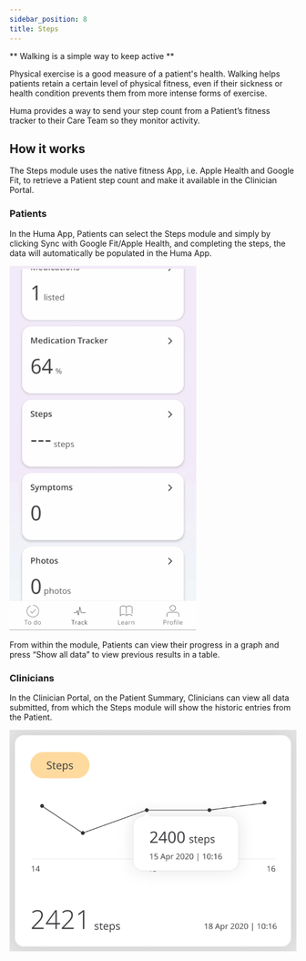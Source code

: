 ```yaml
---
sidebar_position: 8
title: Steps 
---
```


** Walking is a simple way to keep active **

Physical exercise is a good measure of a patient's health. Walking helps patients retain a certain level of physical fitness, even if their sickness or health condition prevents them from more intense forms of exercise.

Huma provides a way to send your step count from a Patient’s fitness tracker to their Care Team so they monitor activity.

## How it works

The Steps module uses the native fitness App, i.e. Apple Health and Google Fit, to retrieve a Patient step count and make it available in the Clinician Portal.

### Patients

In the Huma App, Patients can select the Steps module and simply by clicking Sync with Google Fit/Apple Health, and completing the steps, the data will automatically be populated in the Huma App.

![Adding steps tracking in the Huma App](./assets/steps.gif)

From within the module, Patients can view their progress in a graph and press “Show all data” to view previous results in a table. 

### Clinicians

In the Clinician Portal, on the Patient Summary, Clinicians can view all data submitted, from which the Steps module will show the historic entries from the Patient.

![](./assets/cp-patient-list-steps.png)